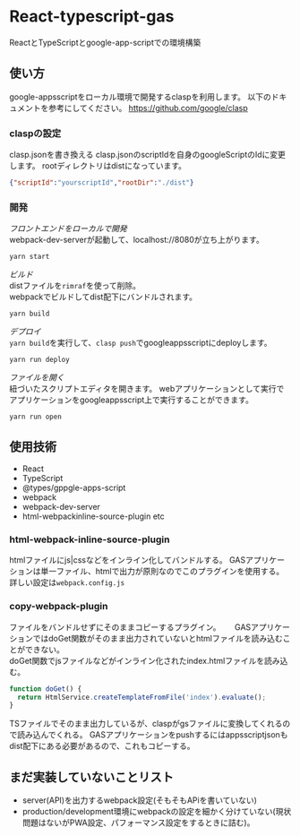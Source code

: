 # React-typescript-gas
ReactとTypeScriptとgoogle-app-scriptでの環境構築

## 使い方
google-appsscriptをローカル環境で開発するclaspを利用します。
以下のドキュメントを参考にしてください。
https://github.com/google/clasp

### claspの設定
clasp.jsonを書き換える
clasp.jsonのscriptIdを自身のgoogleScriptのIdに変更します。
rootディレクトリはdistになっています。
~~~json
{"scriptId":"yourscriptId","rootDir":"./dist"}
~~~

### 開発
  
*フロントエンドをローカルで開発*  
webpack-dev-serverが起動して、localhost://8080が立ち上がります。
~~~
yarn start
~~~  
  
*ビルド*  
distファイルを``rimraf``を使って削除。  
webpackでビルドしてdist配下にバンドルされます。
~~~
yarn build
~~~  
  
*デプロイ*  
``yarn build``を実行して、``clasp push``でgoogleappsscriptにdeployします。
~~~
yarn run deploy
~~~  
  
*ファイルを開く*  
紐づいたスクリプトエディタを開きます。 
webアプリケーションとして実行でアプリケーションをgoogleappsscript上で実行することができます。
~~~
yarn run open
~~~


## 使用技術
- React
- TypeScript
- @types/gppgle-apps-script
- webpack
- webpack-dev-server
- html-webpackinline-source-plugin etc

### html-webpack-inline-source-plugin
htmlファイルにjs|cssなどをインライン化してバンドルする。
GASアプリケーションは単一ファイル、htmlで出力が原則なのでこのプラグインを使用する。
詳しい設定は``webpack.config.js``

### copy-webpack-plugin
ファイルをバンドルせずにそのままコピーするプラグイン。　　
GASアプリケーションではdoGet関数がそのまま出力されていないとhtmlファイルを読み込むことができない。  
doGet関数でjsファイルなどがインライン化されたindex.htmlファイルを読み込む。
~~~js
function doGet() {
  return HtmlService.createTemplateFromFile('index').evaluate();
}
~~~
TSファイルでそのまま出力しているが、claspがgsファイルに変換してくれるので読み込んでくれる。
GASアプリケーションをpushするにはappsscriptjsonもdist配下にある必要があるので、これもコピーする。

## まだ実装していないことリスト
- server(API)を出力するwebpack設定(そもそもAPiを書いていない)
- production/development環境にwebpackの設定を細かく分けていない(現状問題はないがPWA設定、パフォーマンス設定をするときに詰む)。


